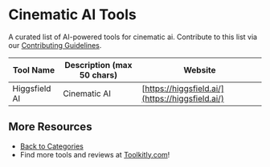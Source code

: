 # Cinematic AI Tools

A curated list of AI-powered tools for cinematic ai. Contribute to this list via our [Contributing Guidelines](../CONTRIBUTING.md).

| Tool Name | Description (max 50 chars) | Website |
|-----------|----------------------------|---------|
| Higgsfield AI | Cinematic AI | [https://higgsfield.ai/](https://higgsfield.ai/) |

## More Resources
- [Back to Categories](https://github.com/ToolkitlyAI/awesome-ai-tools/blob/master/README.md)
- Find more tools and reviews at [Toolkitly.com](https://toolkitly.com)!
